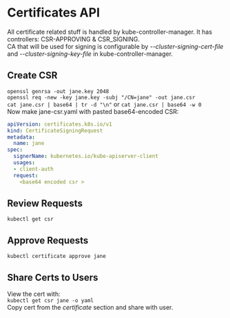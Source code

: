 # Certificates API

All certificate related stuff is handled by kube-controller-manager. It has controllers: CSR-APPROVING & CSR_SIGNING.  
CA that will be used for signing is configurable by _--cluster-signing-cert-file_ and _--cluster-signing-key-file_ in kube-controller-manager.

## Create CSR

``` openssl genrsa -out jane.key 2048 ```  
``` openssl req -new -key jane.key -subj "/CN=jane" -out jane.csr ```  
``` cat jane.csr | base64 | tr -d "\n" ```  or ``` cat jane.csr | base64 -w 0 ```  
Now make jane-csr.yaml with pasted base64-encoded CSR:
``` yaml
apiVersion: certificates.k8s.io/v1
kind: CertificateSigningRequest
metadata:
  name: jane
spec:
  signerName: kubernetes.io/kube-apiserver-client
  usages:
  - client-auth
  request:
    <base64 encoded csr >
```  

## Review Requests

``` kubectl get csr ```

## Approve Requests

``` kubectl certificate approve jane ```

## Share Certs to Users

View the cert with:  
``` kubectl get csr jane -o yaml ```  
Copy cert from the _certificate_ section and share with user.
